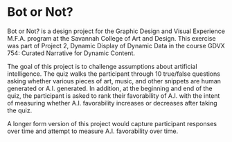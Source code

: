 Bot or Not?
============

Bot or Not? is a design project for the Graphic Design and Visual Experience M.F.A. program at the Savannah College of Art and Design. This exercise was part of Project 2, Dynamic Display of Dynamic Data in the course GDVX 754: Curated Narrative for Dynamic Content.

The goal of this project is to challenge assumptions about artificial intelligence. The quiz walks the participant through 10 true/false questions asking whether various pieces of art, music, and other snippets are human generated or A.I. generated. In addition, at the beginning and end of the quiz, the participant is asked to rank their favorability of A.I. with the intent of measuring whether A.I. favorability increases or decreases after taking the quiz. 

A longer form version of this project would capture participant responses over time and attempt to measure A.I. favorability over time.